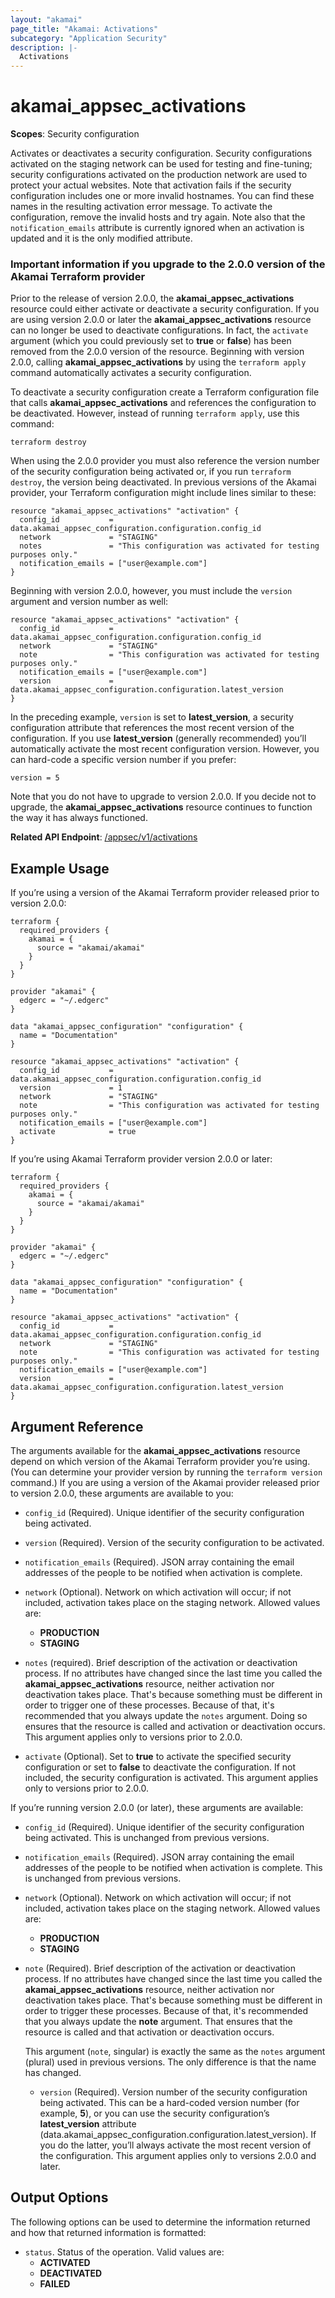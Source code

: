 ```yaml
---
layout: "akamai"
page_title: "Akamai: Activations"
subcategory: "Application Security"
description: |-
  Activations
---
```


# akamai_appsec_activations

**Scopes**: Security configuration

Activates or deactivates a security configuration.
Security configurations activated on the staging network can be used for testing and fine-tuning; security configurations activated on the production network are used to protect your actual websites.
Note that activation fails if the security configuration includes one or more invalid hostnames. You can find these names in the resulting activation error message. To activate the configuration, remove the invalid hosts and try again.
Note also that the `notification_emails` attribute is currently ignored when an activation is updated and it is the only modified attribute.

### Important information if you upgrade to the 2.0.0 version of the Akamai Terraform provider

Prior to the release of version 2.0.0, the **akamai_appsec_activations** resource could either activate or deactivate a security configuration. If you are using version 2.0.0 or later the **akamai_appsec_activations** resource can no longer be used to deactivate configurations. In fact, the `activate` argument (which you could previously set to **true** or **false**) has been removed from the 2.0.0 version of the resource. Beginning with version 2.0.0, calling **akamai_appsec_activations** by using the `terraform apply` command automatically activates a security configuration.

To deactivate a security configuration create a Terraform configuration file that calls **akamai_appsec_activations** and references the configuration to be deactivated. However, instead of running `terraform apply`, use this command:

```
terraform destroy
```

When using the 2.0.0 provider you must also reference the version number of the security configuration being activated or, if you run `terraform destroy`, the version being deactivated. In previous versions of the Akamai provider, your Terraform configuration might include lines similar to these:

```
resource "akamai_appsec_activations" "activation" {
  config_id           = data.akamai_appsec_configuration.configuration.config_id
  network             = "STAGING"
  notes               = "This configuration was activated for testing purposes only."
  notification_emails = ["user@example.com"]
}
```

Beginning with version 2.0.0, however, you must include the `version` argument and version number as well:

```
resource "akamai_appsec_activations" "activation" {
  config_id           = data.akamai_appsec_configuration.configuration.config_id
  network             = "STAGING"
  note                = "This configuration was activated for testing purposes only."
  notification_emails = ["user@example.com"]
  version             = data.akamai_appsec_configuration.configuration.latest_version
}
```

In the preceding example, `version` is set to **latest_version**, a security configuration attribute that references the most recent version of the configuration. If you use **latest_version** (generally recommended) you’ll automatically activate the most recent configuration version. However, you can hard-code a specific version number if you prefer:

```
version = 5
```

Note that you do not have to upgrade to version 2.0.0. If you decide not to upgrade, the **akamai_appsec_activations** resource continues to function the way it has always functioned.


**Related API Endpoint**: [/appsec/v1/activations](https://techdocs.akamai.com/application-security/reference/post-activations)

## Example Usage

If you’re using a version of the Akamai Terraform provider released prior to version 2.0.0:

```
terraform {
  required_providers {
    akamai = {
      source = "akamai/akamai"
    }
  }
}

provider "akamai" {
  edgerc = "~/.edgerc"
}

data "akamai_appsec_configuration" "configuration" {
  name = "Documentation"
}

resource "akamai_appsec_activations" "activation" {
  config_id           = data.akamai_appsec_configuration.configuration.config_id
  version             = 1
  network             = "STAGING"
  note                = "This configuration was activated for testing purposes only."
  notification_emails = ["user@example.com"]
  activate            = true
}
```

If you’re using Akamai Terraform provider version 2.0.0 or later:

```
terraform {
  required_providers {
    akamai = {
      source = "akamai/akamai"
    }
  }
}

provider "akamai" {
  edgerc = "~/.edgerc"
}

data "akamai_appsec_configuration" "configuration" {
  name = "Documentation"
}

resource "akamai_appsec_activations" "activation" {
  config_id           = data.akamai_appsec_configuration.configuration.config_id
  network             = "STAGING"
  note                = "This configuration was activated for testing purposes only."
  notification_emails = ["user@example.com"]
  version             = data.akamai_appsec_configuration.configuration.latest_version
}
```

## Argument Reference

The arguments available for the **akamai_appsec_activations** resource depend on which version of the Akamai Terraform provider you’re using. (You can determine your provider version by running the `terraform version` command.) If you are using a version of the Akamai provider released prior to version 2.0.0, these arguments are available to you:

- `config_id` (Required). Unique identifier of the security configuration being activated.

- `version` (Required). Version of the security configuration to be activated.

- `notification_emails` (Required). JSON array containing the email addresses of the people to be notified when activation is complete.

- `network` (Optional). Network on which activation will occur; if not included, activation takes place on the staging network. Allowed values are:
  * **PRODUCTION**
  * **STAGING**


- `notes` (required). Brief description of the activation or deactivation process. If no attributes have changed since the last time you called the **akamai_appsec_activations** resource, neither activation nor deactivation takes place. That's because something must be different in order to trigger one of these processes. Because of that, it's recommended that you always update the `notes` argument. Doing so ensures that the resource is called and activation or deactivation occurs. This argument applies only to versions prior to 2.0.0.

- `activate` (Optional). Set to **true** to activate the specified security configuration or set to **false** to deactivate the configuration. If not included, the security configuration is activated. This argument applies only to versions prior to 2.0.0.

If you’re running version 2.0.0 (or later), these arguments are available:

- `config_id` (Required). Unique identifier of the security configuration being activated. This is unchanged from previous versions.

- `notification_emails` (Required). JSON array containing the email addresses of the people to be notified when activation is complete. This is unchanged from previous versions.

- `network` (Optional). Network on which activation will occur; if not included, activation takes place on the staging network. Allowed values are:
    * **PRODUCTION**
    * **STAGING**


- `note` (Required). Brief description of the activation or deactivation process. If no attributes have changed since the last time you called the **akamai_appsec_activations** resource, neither activation nor deactivation takes place. That's because something must be different in order to trigger these processes. Because of that, it's recommended that you always update the **note** argument. That ensures that the resource is called and that activation or deactivation occurs.

    This argument (`note`, singular) is exactly the same as the `notes` argument (plural) used in previous versions. The only difference is that the name has changed.


  - `version` (Required). Version number of the security configuration being activated. This can be a hard-coded version number (for example, **5**), or you can use the security configuration’s **latest_version** attribute (data.akamai_appsec_configuration.configuration.latest_version). If you do the latter, you’ll always activate the most recent version of the configuration. This argument applies only to versions 2.0.0 and later.


## Output Options

The following options can be used to determine the information returned and how that returned information is formatted:

- `status`. Status of the operation. Valid values are:
  *	**ACTIVATED**
  *	**DEACTIVATED**
  *	**FAILED**
